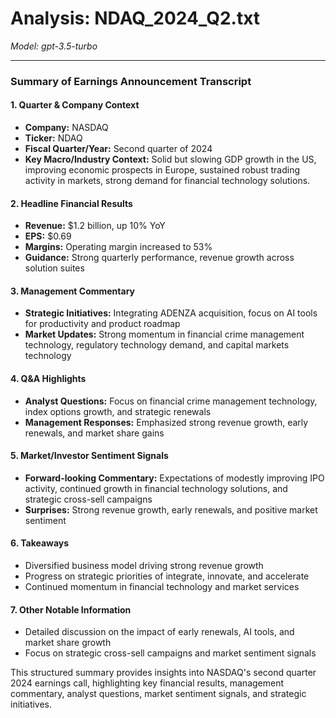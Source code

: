 # Analysis: NDAQ_2024_Q2.txt

*Model: gpt-3.5-turbo*

---

### Summary of Earnings Announcement Transcript

#### 1. **Quarter & Company Context**
- **Company:** NASDAQ
- **Ticker:** NDAQ
- **Fiscal Quarter/Year:** Second quarter of 2024
- **Key Macro/Industry Context:** Solid but slowing GDP growth in the US, improving economic prospects in Europe, sustained robust trading activity in markets, strong demand for financial technology solutions.

#### 2. **Headline Financial Results**
- **Revenue:** $1.2 billion, up 10% YoY
- **EPS:** $0.69
- **Margins:** Operating margin increased to 53%
- **Guidance:** Strong quarterly performance, revenue growth across solution suites

#### 3. **Management Commentary**
- **Strategic Initiatives:** Integrating ADENZA acquisition, focus on AI tools for productivity and product roadmap
- **Market Updates:** Strong momentum in financial crime management technology, regulatory technology demand, and capital markets technology

#### 4. **Q&A Highlights**
- **Analyst Questions:** Focus on financial crime management technology, index options growth, and strategic renewals
- **Management Responses:** Emphasized strong revenue growth, early renewals, and market share gains

#### 5. **Market/Investor Sentiment Signals**
- **Forward-looking Commentary:** Expectations of modestly improving IPO activity, continued growth in financial technology solutions, and strategic cross-sell campaigns
- **Surprises:** Strong revenue growth, early renewals, and positive market sentiment

#### 6. **Takeaways**
- Diversified business model driving strong revenue growth
- Progress on strategic priorities of integrate, innovate, and accelerate
- Continued momentum in financial technology and market services

#### 7. **Other Notable Information**
- Detailed discussion on the impact of early renewals, AI tools, and market share growth
- Focus on strategic cross-sell campaigns and market sentiment signals

This structured summary provides insights into NASDAQ's second quarter 2024 earnings call, highlighting key financial results, management commentary, analyst questions, market sentiment signals, and strategic initiatives.